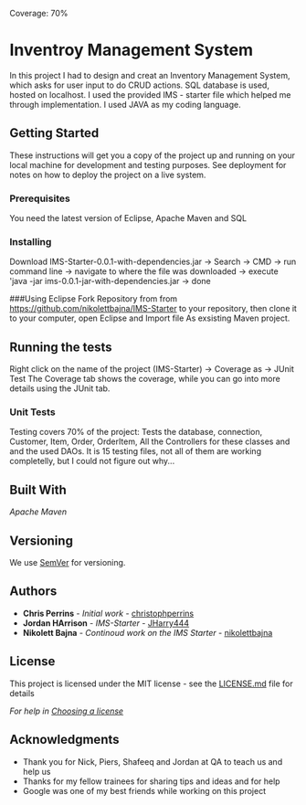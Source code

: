 Coverage: 70%
# Inventroy Management System

In this project I had to design and creat an Inventory Management System, which asks for user 
input to do CRUD actions. SQL database is used, hosted on localhost. I used the provided IMS - starter file which helped me through 
implementation. I used JAVA as my coding language.

## Getting Started

These instructions will get you a copy of the project up and running on your local machine for development and testing purposes. See deployment for notes on how to deploy the project on a live system.

### Prerequisites

You need the latest version of Eclipse, Apache Maven and SQL

### Installing

Download IMS-Starter-0.0.1-with-dependencies.jar -> Search -> CMD -> run command line -> 
navigate to where the file was downloaded -> execute 'java -jar 
ims-0.0.1-jar-with-dependencies.jar -> done

###Using Eclipse
Fork Repository from from https://github.com/nikolettbajna/IMS-Starter to your repository, then
clone it to your computer, open Eclipse and Import file As exsisting Maven project.

## Running the tests

Right click on the name of the project (IMS-Starter) -> Coverage as -> JUnit Test
The Coverage tab shows the coverage, while you can go into more details using the JUnit tab.

### Unit Tests 

Testing covers 70% of the project: Tests the database, connection, Customer, Item, Order, 
OrderItem, All the Controllers for these classes and and the used DAOs. It is 15 testing files,
not all of them are working completelly, but I could not figure out why...

## Built With

*Apache Maven*

## Versioning

We use [SemVer](http://semver.org/) for versioning.

## Authors

* **Chris Perrins** - *Initial work* - [christophperrins](https://github.com/christophperrins)
* **Jordan HArrison** - *IMS-Starter* - [JHarry444](https://github.com/JHarry444) 
* **Nikolett Bajna** - *Continoud work on the IMS Starter* - 
[nikolettbajna](https://github.com/nikolettbajna)

## License

This project is licensed under the MIT license - see the [LICENSE.md](LICENSE.md) file for details 

*For help in [Choosing a license](https://choosealicense.com/)*

## Acknowledgments

* Thank you for Nick, Piers, Shafeeq and Jordan at QA to teach us and help us
* Thanks for my fellow trainees for sharing tips and ideas and for help
* Google was one of my best friends while working on this project
